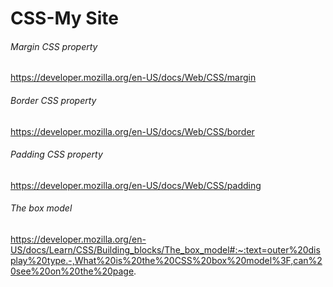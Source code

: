 # CSS-My Site
###### Margin CSS property
https://developer.mozilla.org/en-US/docs/Web/CSS/margin
###### Border CSS property
https://developer.mozilla.org/en-US/docs/Web/CSS/border
###### Padding CSS property
https://developer.mozilla.org/en-US/docs/Web/CSS/padding
###### The box model
https://developer.mozilla.org/en-US/docs/Learn/CSS/Building_blocks/The_box_model#:~:text=outer%20display%20type.-,What%20is%20the%20CSS%20box%20model%3F,can%20see%20on%20the%20page.
